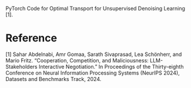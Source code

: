 PyTorch Code for Optimal Transport for Unsupervised Denoising  Learning [1].

# Reference

[1] Sahar Abdelnabi, Amr Gomaa, Sarath Sivaprasad, Lea Schönherr, and Mario Fritz. “Cooperation, Competition, and Maliciousness: LLM-Stakeholders Interactive Negotiation.” In Proceedings of the Thirty-eighth Conference on Neural Information Processing Systems (NeurIPS 2024), Datasets and Benchmarks Track, 2024.
